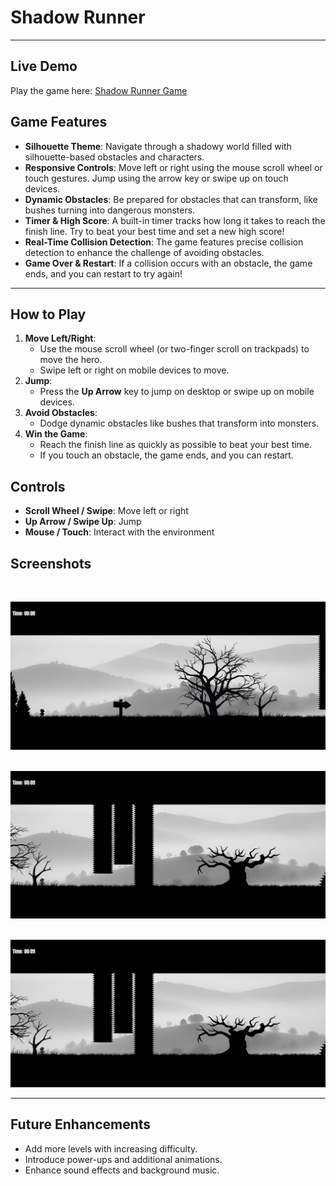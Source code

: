 # **Shadow Runner**
---
## **Live Demo**

Play the game here: [Shadow Runner Game](https://shadow-game.vercel.app/)


## **Game Features**

- **Silhouette Theme**: Navigate through a shadowy world filled with silhouette-based obstacles and characters.
- **Responsive Controls**: Move left or right using the mouse scroll wheel or touch gestures. Jump using the arrow key or swipe up on touch devices.
- **Dynamic Obstacles**: Be prepared for obstacles that can transform, like bushes turning into dangerous monsters.
- **Timer & High Score**: A built-in timer tracks how long it takes to reach the finish line. Try to beat your best time and set a new high score!
- **Real-Time Collision Detection**: The game features precise collision detection to enhance the challenge of avoiding obstacles.
- **Game Over & Restart**: If a collision occurs with an obstacle, the game ends, and you can restart to try again!

--- 


## **How to Play**

1. **Move Left/Right**: 
   - Use the mouse scroll wheel (or two-finger scroll on trackpads) to move the hero. 
   - Swipe left or right on mobile devices to move.
2. **Jump**:
   - Press the **Up Arrow** key to jump on desktop or swipe up on mobile devices.
3. **Avoid Obstacles**: 
   - Dodge dynamic obstacles like bushes that transform into monsters.
4. **Win the Game**: 
   - Reach the finish line as quickly as possible to beat your best time.
   - If you touch an obstacle, the game ends, and you can restart.

## **Controls**

- **Scroll Wheel / Swipe**: Move left or right
- **Up Arrow / Swipe Up**: Jump
- **Mouse / Touch**: Interact with the environment


## **Screenshots**
&nbsp;

![Gameplay Screenshot 1](images/ss1.png)
&nbsp;

![Gameplay Screenshot 2](images/ss2.png)
&nbsp;

![Gameplay Screenshot 2](images/ss2.png)

 ---
## **Future Enhancements**

- Add more levels with increasing difficulty.
- Introduce power-ups and additional animations.
- Enhance sound effects and background music.

